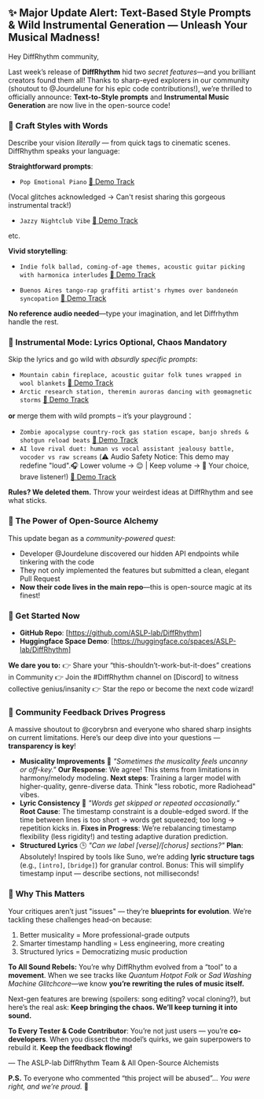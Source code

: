 ## **✨ Major Update Alert: Text-Based Style Prompts & Wild Instrumental Generation — Unleash Your Musical Madness!**

Hey DiffRhythm community,

Last week’s release of **DiffRhythm** hid two *secret features*—and you brilliant creators found them all! Thanks to sharp-eyed explorers in our community (shoutout to @Jourdelune for his epic code contributions!), we’re thrilled to officially announce: **Text-to-Style prompts** and **Instrumental Music Generation** are now live in the open-source code!

### 🎨 Craft Styles with Words

Describe your vision *literally* — from quick tags to cinematic scenes. DiffRhythm speaks your language:

**Straightforward prompts**: 

- `Pop Emotional Piano` [📀 Demo Track](https://aslp-lab.github.io/DiffRhythm.github.io/raw/samples/syn/zhi_yin_ni_tai_mei_pop_emotional.mp3)

(Vocal glitches acknowledged → Can't resist sharing this gorgeous instrumental track!)

- `Jazzy Nightclub Vibe` [📀 Demo Track](https://aslp-lab.github.io/DiffRhythm.github.io/raw/samples/syn/Jazzy%20Nightclub%20Vibe.mp3)

etc.

**Vivid storytelling**:

- `Indie folk ballad, coming-of-age themes, acoustic guitar picking with harmonica interludes` 
[📀 Demo Track](https://aslp-lab.github.io/DiffRhythm.github.io/raw/samples/syn/%E7%8B%AC%E7%AB%8B%E6%B0%91%E8%B0%A3%E5%8F%99%E4%BA%8B%E6%9B%B2%EF%BC%8C%E6%88%90%E9%95%BF%E9%98%B5%E7%97%9B%E4%B8%BB%E9%A2%98%EF%BC%8C%E6%9C%A8%E5%90%89%E4%BB%96%E5%88%86%E8%A7%A3%E5%92%8C%E5%BC%A6%E6%90%AD%E9%85%8D%E5%8F%A3%E7%90%B4%E9%97%B4%E5%A5%8F(Indie%20folk%20ballad,%20coming-of-age%20themes,%20acoustic%20guitar%20picking%20with%20harmonica%20interludes).mp3)

- `Buenos Aires tango-rap graffiti artist's rhymes over bandoneón syncopation` 
[📀 Demo Track](https://aslp-lab.github.io/DiffRhythm.github.io/raw/samples/syn/%E5%B8%83%E5%AE%9C%E8%AF%BA%E6%96%AF%E8%89%BE%E5%88%A9%E6%96%AF%E6%8E%A2%E6%88%88%E8%AF%B4%E5%94%B1%EF%BC%9A%E8%A1%97%E5%A4%B4%E6%B6%82%E9%B8%A6%E8%89%BA%E4%BA%BA%E7%9A%84%E9%9F%B5%E8%84%9A%EF%BC%8C%E7%8F%AD%E5%A4%9A%E9%92%AE%E9%A3%8E%E7%90%B4%E5%88%87%E5%88%86%E8%8A%82%E5%A5%8F(Buenos%20Aires%20tango-rap%20graffiti%20artist's%20rhymes%20over%20bandone%C3%B3n%20syncopation).mp3)

**No reference audio needed**—type your imagination, and let Diffrhythm handle the rest.

### 🎻 Instrumental Mode: Lyrics Optional, Chaos Mandatory

Skip the lyrics and go wild with *absurdly specific prompts*:

- `Mountain cabin fireplace, acoustic guitar folk tunes wrapped in wool blankets`
  [📀 Demo Track](https://aslp-lab.github.io/DiffRhythm.github.io/raw/samples/syn/%E5%B1%B1%E6%9E%97%E6%9C%A8%E5%B1%8B%E5%A3%81%E7%82%89%EF%BC%8C%E6%B0%91%E8%B0%A3%E6%9C%A8%E5%90%89%E4%BB%96%E6%97%8B%E5%BE%8B%E8%A3%B9%E7%9D%80%E7%BE%8A%E6%AF%9B%E6%AF%AF%E6%B8%A9%E5%BA%A6(Mountain%20cabin%20fireplace,%20acoustic%20guitar%20folk%20tunes%20wrapped%20in%20wool%20blankets).mp3)
- `Arctic research station, theremin auroras dancing with geomagnetic storms`
  [📀 Demo Track](https://aslp-lab.github.io/DiffRhythm.github.io/raw/samples/syn/%E5%8C%97%E6%9E%81%E7%A7%91%E8%80%83%E7%AB%99%EF%BC%8C%E7%89%B9%E9%9B%B7%E9%97%A8%E7%90%B4%E6%9E%81%E5%85%89%E4%B8%8E%E5%9C%B0%E7%A3%81%E6%9A%B4%E5%85%B1%E8%88%9E(Arctic%20research%20station,%20theremin%20auroras%20dancing%20with%20geomagnetic%20storms).mp3)

 **or** merge them with wild prompts – it’s your playground：

- `Zombie apocalypse country-rock gas station escape, banjo shreds & shotgun reload beats`
  [📀 Demo Track](https://aslp-lab.github.io/DiffRhythm.github.io/raw/samples/syn/%E4%B8%A7%E5%B0%B8%E6%9C%AB%E6%97%A5%E4%B9%A1%E6%9D%91%E6%91%87%E6%BB%9A%EF%BC%9A%E5%8A%A0%E6%B2%B9%E7%AB%99%E5%A4%A7%E9%80%83%E4%BA%A1%EF%BC%8C%E7%8F%AD%E5%8D%93%E7%90%B4%E9%80%9F%E5%BC%B9%E4%B8%8E%E9%9C%B0%E5%BC%B9%E6%9E%AA%E4%B8%8A%E8%86%9B%E8%8A%82%E5%A5%8F(Zombie%20apocalypse%20country-rock%20gas%20station%20escape,%20banjo%20shreds%20&%20shotgun%20reload%20beats).mp3)
- `AI love rival duet: human vs vocal assistant jealousy battle, vocoder vs raw screams`
   (⚠️ Audio Safety Notice: This demo may redefine "loud".🎧 Lower volume → 😌 | Keep volume → 🤯 Your choice, brave listener!)
  [📀 Demo Track](https://aslp-lab.github.io/DiffRhythm.github.io/raw/samples/syn/AI%E6%83%85%E6%95%8C%E4%BA%8C%E9%87%8D%E5%94%B1%EF%BC%9A%E4%BA%BA%E7%B1%BB%E4%B8%8E%E8%AF%AD%E9%9F%B3%E5%8A%A9%E6%89%8B%E7%9A%84%E5%AB%89%E5%A6%92%E5%AF%B9%E5%86%B3%EF%BC%8C%E5%A3%B0%E7%A0%81%E5%99%A8vs%E7%9C%9F%E5%A3%B0%E5%98%B6%E5%90%BC(AI%20love%20rival%20duet%20human%20vs%20vocal%20assistant%20jealousy%20battle,%20vocoder%20vs%20raw%20screams).mp3)

**Rules? We deleted them.** Throw your weirdest ideas at DiffRhythm and see what sticks.

### 🌟 The Power of Open-Source Alchemy

This update began as a *community-powered quest*:

- Developer @Jourdelune discovered our hidden API endpoints while tinkering with the code
- They not only implemented the features but submitted a clean, elegant Pull Request
- **Now their code lives in the main repo**—this is open-source magic at its finest!

### 🚀 Get Started Now

- **GitHub Repo**: [https://github.com/ASLP-lab/DiffRhythm] 
- **Huggingface Space Demo**: [https://huggingface.co/spaces/ASLP-lab/DiffRhythm] 

**We dare you to:** 👉 Share your “this-shouldn’t-work-but-it-does” creations in Community 👉 Join the #DiffRhythm channel on [Discord] to witness collective genius/insanity 👉 Star the repo or become the next code wizard!

### 🔧 **Community Feedback Drives Progress**

A massive shoutout to @corybrsn and everyone who shared sharp insights on current limitations. Here’s our deep dive into your questions — **transparency is key**!

- **Musicality Improvements** 🎵 *"Sometimes the musicality feels uncanny or off-key."* **Our Response**: We agree! This stems from limitations in harmony/melody modeling. **Next steps**: Training a larger model with higher-quality, genre-diverse data. Think "less robotic, more Radiohead" vibes.
- **Lyric Consistency** 📝 *"Words get skipped or repeated occasionally."* **Root Cause**: The timestamp constraint is a double-edged sword. If the time between lines is too short → words get squeezed; too long → repetition kicks in. **Fixes in Progress**: We’re rebalancing timestamp flexibility (less rigidity!) and testing adaptive duration prediction.
- **Structured Lyrics** 🕒 *"Can we label [verse]/[chorus] sections?"* **Plan**: Absolutely! Inspired by tools like Suno, we’re adding **lyric structure tags** (e.g., `[intro]`, `[bridge]`) for granular control. Bonus: This will simplify timestamp input — describe sections, not milliseconds!

### 🤖 **Why This Matters**

Your critiques aren’t just "issues" — they’re **blueprints for evolution**. We’re tackling these challenges head-on because:

1. Better musicality = More professional-grade outputs
2. Smarter timestamp handling = Less engineering, more creating
3. Structured lyrics = Democratizing music production

**To All Sound Rebels:** You’re why DiffRhythm evolved from a “tool” to a **movement**. When we see tracks like *Quantum Hotpot Folk* or *Sad Washing Machine Glitchcore*—we know **you’re rewriting the rules of music itself.**

Next-gen features are brewing (spoilers: song editing? vocal cloning?), but here’s the real ask: **Keep bringing the chaos. We’ll keep turning it into sound.**

**To Every Tester & Code Contributor**: You’re not just users — you’re **co-developers**. When you dissect the model’s quirks, we gain superpowers to rebuild it. **Keep the feedback flowing!**

— The ASLP-lab DiffRhythm Team & All Open-Source Alchemists

**P.S.** To everyone who commented “this project will be abused”… *You were right, and we’re proud.* 🚀
